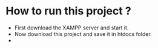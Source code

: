 # How to run this project ?
- First download the XAMPP server and start it.
- Now download this project and save it in htdocs folder.
- 
